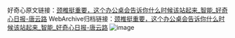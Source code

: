 好奇心原文链接：[颈椎挺重要，这个办公桌会告诉你什么时候该站起来_智能_好奇心日报-唐云路](https://www.qdaily.com/articles/5506.html)
WebArchive归档链接：[颈椎挺重要，这个办公桌会告诉你什么时候该站起来_智能_好奇心日报-唐云路](http://web.archive.org/web/20171210052620/http://www.qdaily.com:80/articles/5506.html)
![image](http://ww3.sinaimg.cn/large/007d5XDply1g3whd40clrj30u039k1kx)